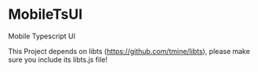 MobileTsUI
===========

Mobile Typescript UI


This Project depends on libts (https://github.com/tmine/libts), please make sure you include its libts.js file!
